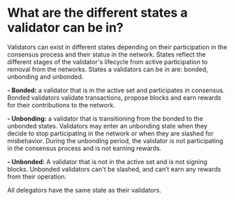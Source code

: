 ﻿# What are the different states a validator can be in?

Validators can exist in different states depending on their participation in the consensus process and their status in the network. States reflect the different stages of the validator's lifecycle from active participation to removal from the networks. States a validators can be in are: bonded, unbonding and unbonded.

  
**-   Bonded:** a validator that is in the active set and participates in consensus. Bonded validators validate transactions, propose blocks and earn rewards for their contributions to the network.
    
**-   Unbonding:** a validator that is transitioning from the bonded to the unbonded states. Validators may enter an unbonding state when they decide to stop participating in the network or when they are slashed for misbehavior. During the unbonding period, the validator is not participating in the consensus process and is not earning rewards.
    
**-   Unbonded:** A validator that is not in the active set and is not signing blocks. Unbonded validators can't be slashed, and can’t earn any rewards from their operation.

All delegators have the same state as their validators.

